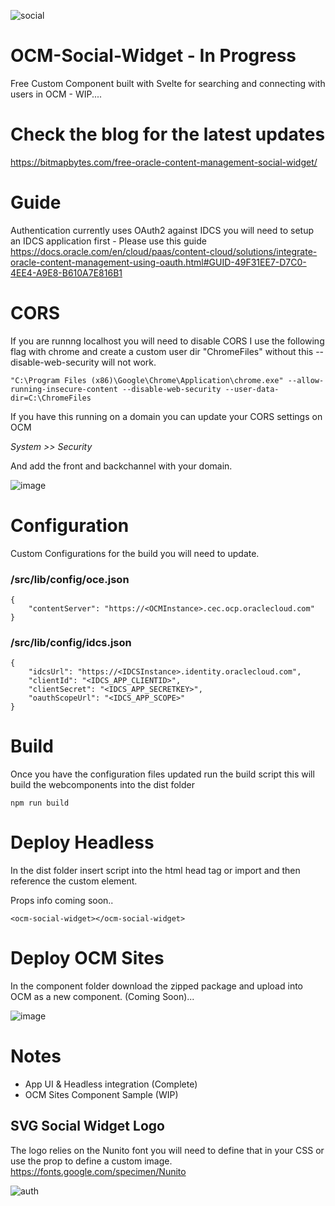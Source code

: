 ![social](https://user-images.githubusercontent.com/364208/189951479-f75433ad-52b8-4ade-89d5-8a50e932c3eb.png)

# OCM-Social-Widget - In Progress

Free Custom Component built with Svelte for searching and connecting with users in OCM - WIP....

# Check the blog for the latest updates

https://bitmapbytes.com/free-oracle-content-management-social-widget/

# Guide
Authentication currently uses OAuth2 against IDCS you will need to setup an IDCS application first - Please use this guide
https://docs.oracle.com/en/cloud/paas/content-cloud/solutions/integrate-oracle-content-management-using-oauth.html#GUID-49F31EE7-D7C0-4EE4-A9E8-B610A7E816B1

# CORS
If you are runnng localhost you will need to disable CORS I use the following flag with chrome and create a custom user dir "ChromeFiles" without this --disable-web-security will not work.
```
"C:\Program Files (x86)\Google\Chrome\Application\chrome.exe" --allow-running-insecure-content --disable-web-security --user-data-dir=C:\ChromeFiles
```
If you have this running on a domain you can update your CORS settings on OCM 

_System >> Security_

And add the front and backchannel with your domain.

![image](https://user-images.githubusercontent.com/364208/190382422-750d662a-03c1-49de-b765-a31260e14326.png)


# Configuration
Custom Configurations for the build you will need to update.

### /src/lib/config/oce.json
```
{
    "contentServer": "https://<OCMInstance>.cec.ocp.oraclecloud.com"
}
```

### /src/lib/config/idcs.json
```
{
    "idcsUrl": "https://<IDCSInstance>.identity.oraclecloud.com",
    "clientId": "<IDCS_APP_CLIENTID>",
    "clientSecret": "<IDCS_APP_SECRETKEY>",
    "oauthScopeUrl": "<IDCS_APP_SCOPE>"
}
```

# Build
Once you have the configuration files updated run the build script this will build the webcomponents into the dist folder
```
npm run build
```

# Deploy Headless
In the dist folder insert script into the html head tag or import and then reference the custom element.

Props info coming soon..

```
<ocm-social-widget></ocm-social-widget>
```

# Deploy OCM Sites
In the component folder download the zipped package and upload into OCM as a new component. (Coming Soon)...

![image](https://user-images.githubusercontent.com/364208/190470793-901a8cb3-8229-42e8-adc1-f95a5df0bd6a.png)


# Notes
- App UI & Headless integration (Complete)
- OCM Sites Component Sample (WIP)

## SVG Social Widget Logo
The logo relies on the Nunito font you will need to define that in your CSS or use the prop to define a custom image.
https://fonts.google.com/specimen/Nunito


![auth](https://user-images.githubusercontent.com/364208/190133726-8b038ebf-26ae-4443-a925-69f4b9183a7b.png)
